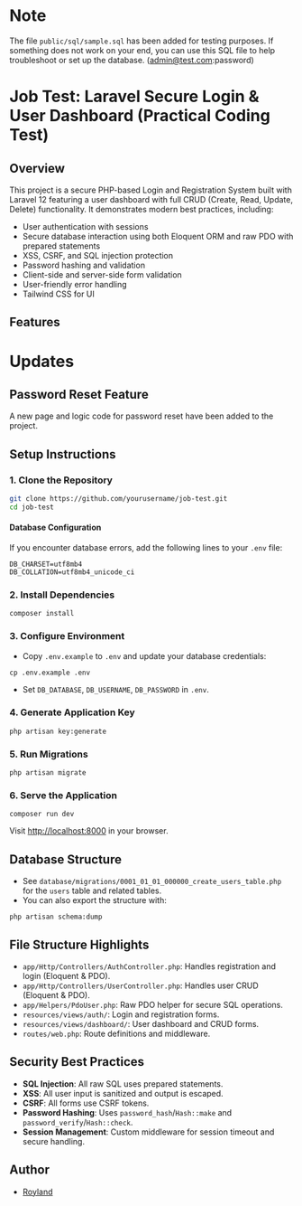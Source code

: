 # Note

The file `public/sql/sample.sql` has been added for testing purposes. If something does not work on your end, you can use this SQL file to help troubleshoot or set up the database. (admin@test.com:password)

# Job Test: Laravel Secure Login & User Dashboard (Practical Coding Test)

## Overview

This project is a secure PHP-based Login and Registration System built with Laravel 12 featuring a user dashboard with full CRUD (Create, Read, Update, Delete) functionality. It demonstrates modern best practices, including:

-   User authentication with sessions
-   Secure database interaction using both Eloquent ORM and raw PDO with prepared statements
-   XSS, CSRF, and SQL injection protection
-   Password hashing and validation
-   Client-side and server-side form validation
-   User-friendly error handling
-   Tailwind CSS for UI

## Features

# Updates

## Password Reset Feature

A new page and logic code for password reset have been added to the project.

## Setup Instructions

### 1. Clone the Repository

```bash
git clone https://github.com/yourusername/job-test.git
cd job-test
```

#### Database Configuration

If you encounter database errors, add the following lines to your `.env` file:

```
DB_CHARSET=utf8mb4
DB_COLLATION=utf8mb4_unicode_ci
```

### 2. Install Dependencies

```
composer install
```

### 3. Configure Environment

-   Copy `.env.example` to `.env` and update your database credentials:

```
cp .env.example .env
```

-   Set `DB_DATABASE`, `DB_USERNAME`, `DB_PASSWORD` in `.env`.

### 4. Generate Application Key

```
php artisan key:generate
```

### 5. Run Migrations

```
php artisan migrate
```

### 6. Serve the Application

```
composer run dev
```

Visit [http://localhost:8000](http://localhost:8000) in your browser.

## Database Structure

-   See `database/migrations/0001_01_01_000000_create_users_table.php` for the `users` table and related tables.
-   You can also export the structure with:

```
php artisan schema:dump
```

## File Structure Highlights

-   `app/Http/Controllers/AuthController.php`: Handles registration and login (Eloquent & PDO).
-   `app/Http/Controllers/UserController.php`: Handles user CRUD (Eloquent & PDO).
-   `app/Helpers/PdoUser.php`: Raw PDO helper for secure SQL operations.
-   `resources/views/auth/`: Login and registration forms.
-   `resources/views/dashboard/`: User dashboard and CRUD forms.
-   `routes/web.php`: Route definitions and middleware.

## Security Best Practices

-   **SQL Injection**: All raw SQL uses prepared statements.
-   **XSS**: All user input is sanitized and output is escaped.
-   **CSRF**: All forms use CSRF tokens.
-   **Password Hashing**: Uses `password_hash`/`Hash::make` and `password_verify`/`Hash::check`.
-   **Session Management**: Custom middleware for session timeout and secure handling.

## Author

-   [Royland](https://github.com/roylandvp)
